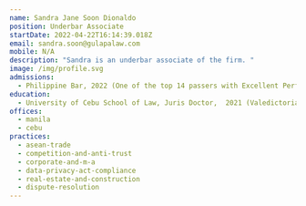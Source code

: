 ```yaml
---
name: Sandra Jane Soon Dionaldo
position: Underbar Associate
startDate: 2022-04-22T16:14:39.018Z
email: sandra.soon@gulapalaw.com
mobile: N/A
description: "Sandra is an underbar associate of the firm. "
image: /img/profile.svg
admissions:
  - Philippine Bar, 2022 (One of the top 14 passers with Excellent Performance)
education:
  - University of Cebu School of Law, Juris Doctor,  2021 (Valedictorian)
offices:
  - manila
  - cebu
practices:
  - asean-trade
  - competition-and-anti-trust
  - corporate-and-m-a
  - data-privacy-act-compliance
  - real-estate-and-construction
  - dispute-resolution
---
```


